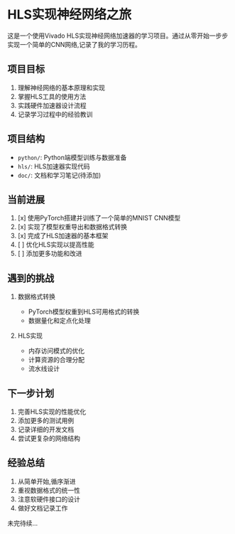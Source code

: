 # HLS实现神经网络之旅

这是一个使用Vivado HLS实现神经网络加速器的学习项目。通过从零开始一步步实现一个简单的CNN网络,记录了我的学习历程。

## 项目目标

1. 理解神经网络的基本原理和实现
2. 掌握HLS工具的使用方法
3. 实践硬件加速器设计流程
4. 记录学习过程中的经验教训

## 项目结构

- `python/`: Python端模型训练与数据准备
- `hls/`: HLS加速器实现代码
- `doc/`: 文档和学习笔记(待添加)

## 当前进展

1. [x] 使用PyTorch搭建并训练了一个简单的MNIST CNN模型
2. [x] 实现了模型权重导出和数据格式转换
3. [x] 完成了HLS加速器的基本框架
4. [ ] 优化HLS实现以提高性能
5. [ ] 添加更多功能和改进

## 遇到的挑战

1. 数据格式转换
   - PyTorch模型权重到HLS可用格式的转换
   - 数据量化和定点化处理
   
2. HLS实现
   - 内存访问模式的优化
   - 计算资源的合理分配
   - 流水线设计

## 下一步计划

1. 完善HLS实现的性能优化
2. 添加更多的测试用例
3. 记录详细的开发文档
4. 尝试更复杂的网络结构

## 经验总结

1. 从简单开始,循序渐进
2. 重视数据格式的统一性
3. 注意软硬件接口的设计
4. 做好文档记录工作

未完待续...
